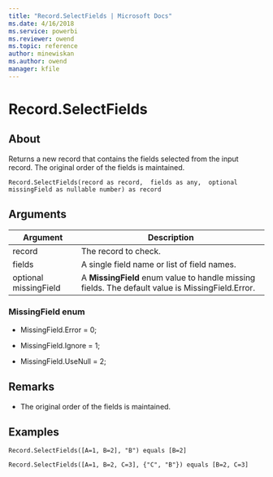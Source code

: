 ```yaml
---
title: "Record.SelectFields | Microsoft Docs"
ms.date: 4/16/2018
ms.service: powerbi
ms.reviewer: owend
ms.topic: reference
author: minewiskan
ms.author: owend
manager: kfile
---
```

# Record.SelectFields

  
## About  
Returns a new record that contains the fields selected from the input record. The original order of the fields is maintained.  
  
```  
Record.SelectFields(record as record,  fields as any,  optional missingField as nullable number) as record  
```  
  
## Arguments  
  
|Argument|Description|  
|------------|---------------|  
|record|The record to check.|  
|fields|A single field name or list of field names.|  
|optional missingField|A **MissingField** enum value to handle missing fields. The default value is MissingField.Error.|  
  
### MissingField enum  
  
-   MissingField.Error = 0;  
  
-   MissingField.Ignore = 1;  
  
-   MissingField.UseNull = 2;  
  
## Remarks  
  
-   The original order of the fields is maintained.  
  
## Examples  
  
```  
Record.SelectFields([A=1, B=2], "B") equals [B=2]  
```  
  
```  
Record.SelectFields([A=1, B=2, C=3], {"C", "B"}) equals [B=2, C=3]  
```  
